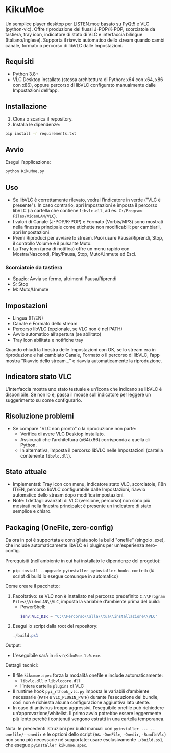 # KikuMoe

Un semplice player desktop per LISTEN.moe basato su PyQt5 e VLC (python-vlc). Offre riproduzione dei flussi J-POP/K-POP, scorciatoie da tastiera, tray icon, indicatore di stato di VLC e interfaccia bilingue (Italiano/Inglese). Supporta il riavvio automatico dello stream quando cambi canale, formato o percorso di libVLC dalle Impostazioni.

## Requisiti
- Python 3.8+
- VLC Desktop installato (stessa architettura di Python: x64 con x64, x86 con x86),
  oppure percorso di libVLC configurato manualmente dalle Impostazioni dell’app.

## Installazione
1. Clona o scarica il repository.
2. Installa le dipendenze:

```bash
pip install -r requirements.txt
```

## Avvio
Esegui l’applicazione:

```bash
python KikuMoe.py
```

## Uso
- Se libVLC è correttamente rilevato, vedrai l’indicatore in verde ("VLC è presente"). In caso contrario, apri Impostazioni e imposta il percorso libVLC (la cartella che contiene `libvlc.dll`, ad es. `C:/Program Files/VideoLAN/VLC`).
- I valori di Canale (J-POP/K-POP) e Formato (Vorbis/MP3) sono mostrati nella finestra principale come etichette non modificabili: per cambiarli, apri Impostazioni.
- Premi Riproduci per avviare lo stream. Puoi usare Pausa/Riprendi, Stop, il controllo Volume e il pulsante Muto.
- La Tray Icon (area di notifica) offre un menu rapido con Mostra/Nascondi, Play/Pausa, Stop, Muto/Unmute ed Esci.

### Scorciatoie da tastiera
- Spazio: Avvia se fermo, altrimenti Pausa/Riprendi
- S: Stop
- M: Muto/Unmute

## Impostazioni
- Lingua (IT/EN)
- Canale e Formato dello stream
- Percorso libVLC (opzionale, se VLC non è nel PATH)
- Avvio automatico all’apertura (se abilitato)
- Tray Icon abilitata e notifiche tray

Quando chiudi la finestra delle Impostazioni con OK, se lo stream era in riproduzione e hai cambiato Canale, Formato o il percorso di libVLC, l’app mostra "Riavvio dello stream…" e riavvia automaticamente la riproduzione.

## Indicatore stato VLC
L’interfaccia mostra uno stato testuale e un’icona che indicano se libVLC è disponibile. Se non lo è, passa il mouse sull’indicatore per leggere un suggerimento su come configurarlo.

## Risoluzione problemi
- Se compare "VLC non pronto" o la riproduzione non parte:
  - Verifica di avere VLC Desktop installato.
  - Assicurati che l’architettura (x64/x86) corrisponda a quella di Python.
  - In alternativa, imposta il percorso libVLC nelle Impostazioni (cartella contenente `libvlc.dll`).

## Stato attuale
- Implementati: Tray icon con menu, indicatore stato VLC, scorciatoie, i18n IT/EN, percorso libVLC configurabile dalle Impostazioni, riavvio automatico dello stream dopo modifica impostazioni.
- Note: I dettagli avanzati di VLC (versione, percorso) non sono più mostrati nella finestra principale; è presente un indicatore di stato semplice e chiaro.

## Packaging (OneFile, zero-config)

Da ora in poi è supportata e consigliata solo la build "onefile" (singolo .exe), che include automaticamente libVLC e i plugins per un'esperienza zero-config.

Prerequisiti (nell’ambiente in cui hai installato le dipendenze del progetto):
- `pip install --upgrade pyinstaller pyinstaller-hooks-contrib` (lo script di build lo esegue comunque in automatico)

Come creare il pacchetto:
1. Facoltativo: se VLC non è installato nel percorso predefinito `C:\\Program Files\\VideoLAN\\VLC`, imposta la variabile d’ambiente prima del build:
   - PowerShell:
     ```powershell
     $env:VLC_DIR = "C:\\Percorso\\alla\\tua\\installazione\\VLC"
     ```
2. Esegui lo script dalla root del repository:
   ```powershell
   ./build.ps1
   ```

Output:
- L’eseguibile sarà in `dist\KikuMoe-1.0.exe`.

Dettagli tecnici:
- Il file `kikumoe.spec` forza la modalità onefile e include automaticamente:
  - `libvlc.dll` e `libvlccore.dll`
  - l’intera cartella `plugins` di VLC
- Il runtime hook `pyi_rthook_vlc.py` imposta le variabili d’ambiente necessarie (`PATH` e `VLC_PLUGIN_PATH`) durante l’esecuzione del bundle, così non è richiesta alcuna configurazione aggiuntiva lato utente.
- In caso di antivirus troppo aggressivi, l’eseguibile onefile può richiedere un’approvazione/whitelist. Il primo avvio potrebbe essere leggermente più lento perché i contenuti vengono estratti in una cartella temporanea.

Nota: le precedenti istruzioni per build manuali con `pyinstaller ... --onefile/--onedir` e le opzioni dello script (es. `-OneFile`, `-Onedir`, `-BundleVlc`) non sono più necessarie né supportate: usare esclusivamente `./build.ps1`, che esegue `pyinstaller kikumoe.spec`.